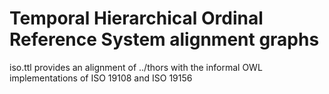 # Temporal Hierarchical Ordinal Reference System alignment graphs

iso.ttl provides an alignment of ../thors with the informal OWL implementations of ISO 19108 and ISO 19156

